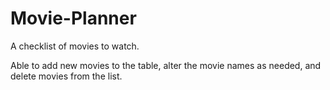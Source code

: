 # Movie-Planner

A checklist of movies to watch.

Able to add new movies to the table, alter the movie names as needed, and delete movies from the list.
